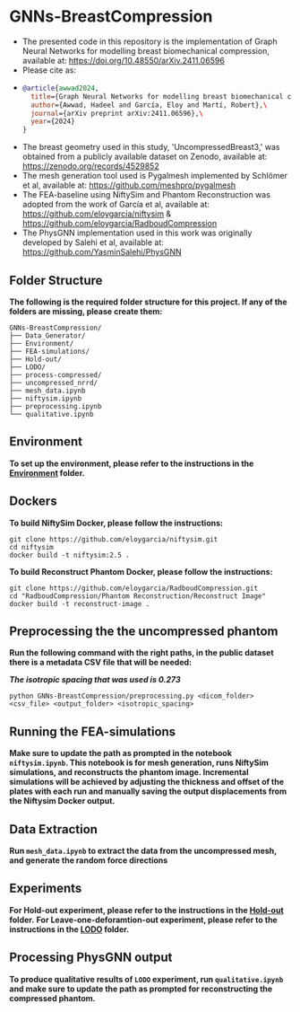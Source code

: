 # GNNs-BreastCompression

- The presented code in this repository is the implementation of Graph Neural Networks for modelling breast biomechanical compression, available at: https://doi.org/10.48550/arXiv.2411.06596
- Please cite as:
- 
  ```bibtex
  @article{awwad2024,
    title={Graph Neural Networks for modelling breast biomechanical compression},\
    author={Awwad, Hadeel and García, Eloy and Martí, Robert},\
    journal={arXiv preprint arXiv:2411.06596},\ 
    year={2024}
  }
- The breast geometry used in this study, 'UncompressedBreast3,' was obtained from a publicly available dataset on Zenodo, available at: https://zenodo.org/records/4529852
- The mesh generation tool used is Pygalmesh implemented by Schlömer et al, available at: https://github.com/meshpro/pygalmesh
- The FEA-baseline using NiftySim and Phantom Reconstruction was adopted from the work of García et al, available at: https://github.com/eloygarcia/niftysim & https://github.com/eloygarcia/RadboudCompression
- The PhysGNN implementation used in this work was originally developed by Salehi et al, available at: https://github.com/YasminSalehi/PhysGNN

## Folder Structure
**The following is the required folder structure for this project. If any of the folders are missing, please create them:**
```
GNNs-BreastCompression/
├── Data_Generator/
├── Environment/
├── FEA-simulations/
├── Hold-out/
├── LODO/
├── process-compressed/
├── uncompressed_nrrd/
├── mesh_data.ipynb
├── niftysim.ipynb
├── preprocessing.ipynb
└── qualitative.ipynb
```

## Environment
**To set up the environment, please refer to the instructions in the [Environment](./Environment) folder.**

## Dockers
**To build NiftySim Docker, please follow the instructions:**

```
git clone https://github.com/eloygarcia/niftysim.git
cd niftysim
docker build -t niftysim:2.5 .
```

**To build Reconstruct Phantom Docker, please follow the instructions:**

```
git clone https://github.com/eloygarcia/RadboudCompression.git
cd "RadboudCompression/Phantom Reconstruction/Reconstruct Image"
docker build -t reconstruct-image .
```
## Preprocessing the the uncompressed phantom

**Run the following command with the right paths, in the public dataset there is a metadata CSV file that will be needed:**

***The isotropic spacing that was used is 0.273***

`python GNNs-BreastCompression/preprocessing.py <dicom_folder> <csv_file> <output_folder> <isotropic_spacing>`

## Running the FEA-simulations
**Make sure to update the path as prompted in the notebook `niftysim.ipynb`. This notebook is for mesh generation, runs NiftySim simulations, and reconstructs the phantom image. Incremental simulations will be achieved by adjusting the thickness and offset of the plates with each run and manually saving the output displacements from the Niftysim Docker output.**

## Data Extraction
**Run `mesh_data.ipynb` to extract the data from the uncompressed mesh, and generate the random force directions** 

## Experiments
**For Hold-out experiment, please refer to the instructions in the [Hold-out](./Hold-out) folder.**
**For Leave-one-deforamtion-out experiment, please refer to the instructions in the [LODO](./LODO) folder.**

## Processing PhysGNN output
**To produce qualitative results of `LODO` experiment, run `qualitative.ipynb` and make sure to update the path as prompted for reconstructing the compressed phantom.**

